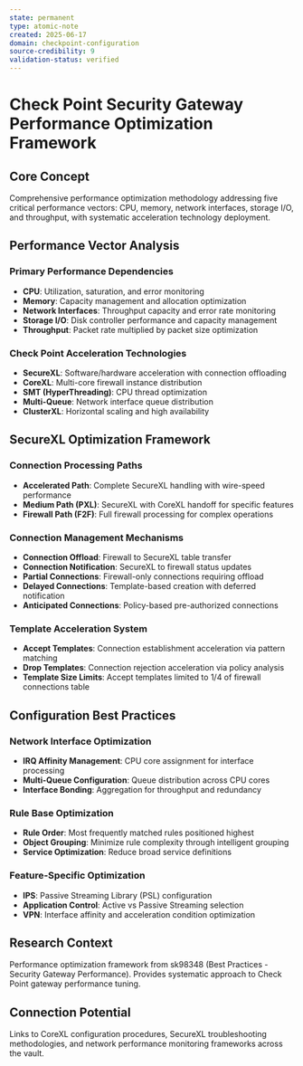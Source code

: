 ```yaml
---
state: permanent
type: atomic-note
created: 2025-06-17
domain: checkpoint-configuration
source-credibility: 9
validation-status: verified
---
```


# Check Point Security Gateway Performance Optimization Framework

## Core Concept

Comprehensive performance optimization methodology addressing five critical performance vectors: CPU, memory, network interfaces, storage I/O, and throughput, with systematic acceleration technology deployment.

## Performance Vector Analysis

### Primary Performance Dependencies
- **CPU**: Utilization, saturation, and error monitoring
- **Memory**: Capacity management and allocation optimization
- **Network Interfaces**: Throughput capacity and error rate monitoring
- **Storage I/O**: Disk controller performance and capacity management
- **Throughput**: Packet rate multiplied by packet size optimization

### Check Point Acceleration Technologies
- **SecureXL**: Software/hardware acceleration with connection offloading
- **CoreXL**: Multi-core firewall instance distribution
- **SMT (HyperThreading)**: CPU thread optimization
- **Multi-Queue**: Network interface queue distribution
- **ClusterXL**: Horizontal scaling and high availability

## SecureXL Optimization Framework

### Connection Processing Paths
- **Accelerated Path**: Complete SecureXL handling with wire-speed performance
- **Medium Path (PXL)**: SecureXL with CoreXL handoff for specific features
- **Firewall Path (F2F)**: Full firewall processing for complex operations

### Connection Management Mechanisms
- **Connection Offload**: Firewall to SecureXL table transfer
- **Connection Notification**: SecureXL to firewall status updates
- **Partial Connections**: Firewall-only connections requiring offload
- **Delayed Connections**: Template-based creation with deferred notification
- **Anticipated Connections**: Policy-based pre-authorized connections

### Template Acceleration System
- **Accept Templates**: Connection establishment acceleration via pattern matching
- **Drop Templates**: Connection rejection acceleration via policy analysis
- **Template Size Limits**: Accept templates limited to 1/4 of firewall connections table

## Configuration Best Practices

### Network Interface Optimization
- **IRQ Affinity Management**: CPU core assignment for interface processing
- **Multi-Queue Configuration**: Queue distribution across CPU cores
- **Interface Bonding**: Aggregation for throughput and redundancy

### Rule Base Optimization
- **Rule Order**: Most frequently matched rules positioned highest
- **Object Grouping**: Minimize rule complexity through intelligent grouping
- **Service Optimization**: Reduce broad service definitions

### Feature-Specific Optimization
- **IPS**: Passive Streaming Library (PSL) configuration
- **Application Control**: Active vs Passive Streaming selection
- **VPN**: Interface affinity and acceleration condition optimization

## Research Context

Performance optimization framework from sk98348 (Best Practices - Security Gateway Performance). Provides systematic approach to Check Point gateway performance tuning.

## Connection Potential

Links to CoreXL configuration procedures, SecureXL troubleshooting methodologies, and network performance monitoring frameworks across the vault.